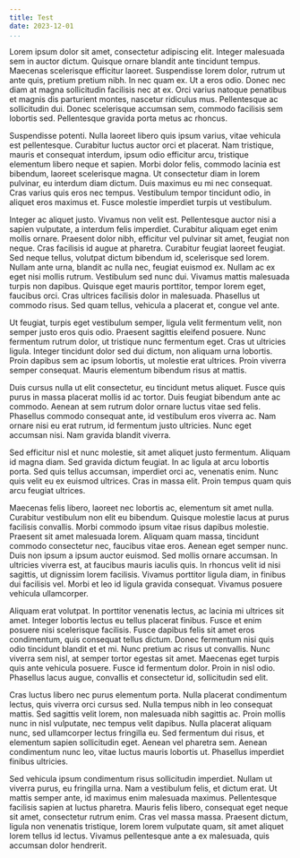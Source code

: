 ```yaml
---
title: Test
date: 2023-12-01
...
```


Lorem ipsum dolor sit amet, consectetur adipiscing elit.
Integer malesuada sem in auctor dictum. Quisque ornare
blandit ante tincidunt tempus. Maecenas scelerisque
efficitur laoreet. Suspendisse lorem dolor, rutrum ut ante
quis, pretium pretium nibh. In nec quam ex. Ut a eros odio.
Donec nec diam at magna sollicitudin facilisis nec at ex.
Orci varius natoque penatibus et magnis dis parturient
montes, nascetur ridiculus mus. Pellentesque ac sollicitudin
dui. Donec scelerisque accumsan sem, commodo facilisis sem
lobortis sed. Pellentesque gravida porta metus ac rhoncus.

Suspendisse potenti. Nulla laoreet libero quis ipsum varius,
vitae vehicula est pellentesque. Curabitur luctus auctor
orci et placerat. Nam tristique, mauris et consequat
interdum, ipsum odio efficitur arcu, tristique elementum
libero neque et sapien. Morbi dolor felis, commodo lacinia
est bibendum, laoreet scelerisque magna. Ut consectetur diam
in lorem pulvinar, eu interdum diam dictum. Duis maximus eu
mi nec consequat. Cras varius quis eros nec tempus.
Vestibulum tempor tincidunt odio, in aliquet eros maximus
et. Fusce molestie imperdiet turpis ut vestibulum.

Integer ac aliquet justo. Vivamus non velit est.
Pellentesque auctor nisi a sapien vulputate, a interdum
felis imperdiet. Curabitur aliquam eget enim mollis ornare.
Praesent dolor nibh, efficitur vel pulvinar sit amet,
feugiat non neque. Cras facilisis id augue at pharetra.
Curabitur feugiat laoreet feugiat. Sed neque tellus,
volutpat dictum bibendum id, scelerisque sed lorem. Nullam
ante urna, blandit ac nulla nec, feugiat euismod ex. Nullam
ac ex eget nisi mollis rutrum. Vestibulum sed nunc dui.
Vivamus mattis malesuada turpis non dapibus. Quisque eget
mauris porttitor, tempor lorem eget, faucibus orci. Cras
ultrices facilisis dolor in malesuada. Phasellus ut commodo
risus. Sed quam tellus, vehicula a placerat et, congue vel
ante.

Ut feugiat, turpis eget vestibulum semper, ligula velit
fermentum velit, non semper justo eros quis odio. Praesent
sagittis eleifend posuere. Nunc fermentum rutrum dolor, ut
tristique nunc fermentum eget. Cras ut ultricies ligula.
Integer tincidunt dolor sed dui dictum, non aliquam urna
lobortis. Proin dapibus sem ac ipsum lobortis, ut molestie
erat ultrices. Proin viverra semper consequat. Mauris
elementum bibendum risus at mattis.

Duis cursus nulla ut elit consectetur, eu tincidunt metus
aliquet. Fusce quis purus in massa placerat mollis id ac
tortor. Duis feugiat bibendum ante ac commodo. Aenean at sem
rutrum dolor ornare luctus vitae sed felis. Phasellus
commodo consequat ante, id vestibulum eros viverra ac. Nam
ornare nisi eu erat rutrum, id fermentum justo ultricies.
Nunc eget accumsan nisi. Nam gravida blandit viverra.

Sed efficitur nisl et nunc molestie, sit amet aliquet justo
fermentum. Aliquam id magna diam. Sed gravida dictum
feugiat. In ac ligula at arcu lobortis porta. Sed quis
tellus accumsan, imperdiet orci ac, venenatis enim. Nunc
quis velit eu ex euismod ultrices. Cras in massa elit. Proin
tempus quam quis arcu feugiat ultrices.

Maecenas felis libero, laoreet nec lobortis ac, elementum
sit amet nulla. Curabitur vestibulum non elit eu bibendum.
Quisque molestie lacus at purus facilisis convallis. Morbi
commodo ipsum vitae risus dapibus molestie. Praesent sit
amet malesuada lorem. Aliquam quam massa, tincidunt commodo
consectetur nec, faucibus vitae eros. Aenean eget semper
nunc. Duis non ipsum a ipsum auctor euismod. Sed mollis
ornare accumsan. In ultricies viverra est, at faucibus
mauris iaculis quis. In rhoncus velit id nisi sagittis, ut
dignissim lorem facilisis. Vivamus porttitor ligula diam, in
finibus dui facilisis vel. Morbi et leo id ligula gravida
consequat. Vivamus posuere vehicula ullamcorper.

Aliquam erat volutpat. In porttitor venenatis lectus, ac
lacinia mi ultrices sit amet. Integer lobortis lectus eu
tellus placerat finibus. Fusce et enim posuere nisi
scelerisque facilisis. Fusce dapibus felis sit amet eros
condimentum, quis consequat tellus dictum. Donec fermentum
nisi quis odio tincidunt blandit et et mi. Nunc pretium ac
risus ut convallis. Nunc viverra sem nisl, at semper tortor
egestas sit amet. Maecenas eget turpis quis ante vehicula
posuere. Fusce id fermentum dolor. Proin in nisl odio.
Phasellus lacus augue, convallis et consectetur id,
sollicitudin sed elit.

Cras luctus libero nec purus elementum porta. Nulla placerat
condimentum lectus, quis viverra orci cursus sed. Nulla
tempus nibh in leo consequat mattis. Sed sagittis velit
lorem, non malesuada nibh sagittis ac. Proin mollis nunc in
nisl vulputate, nec tempus velit dapibus. Nulla placerat
aliquam nunc, sed ullamcorper lectus fringilla eu. Sed
fermentum dui risus, et elementum sapien sollicitudin eget.
Aenean vel pharetra sem. Aenean condimentum nunc leo, vitae
luctus mauris lobortis ut. Phasellus imperdiet finibus
ultricies.

Sed vehicula ipsum condimentum risus sollicitudin imperdiet.
Nullam ut viverra purus, eu fringilla urna. Nam a vestibulum
felis, et dictum erat. Ut mattis semper ante, id maximus
enim malesuada maximus. Pellentesque facilisis sapien at
luctus pharetra. Mauris felis libero, consequat eget neque
sit amet, consectetur rutrum enim. Cras vel massa massa.
Praesent dictum, ligula non venenatis tristique, lorem lorem
vulputate quam, sit amet aliquet lorem tellus id lectus.
Vivamus pellentesque ante a ex malesuada, quis accumsan
dolor hendrerit. 
